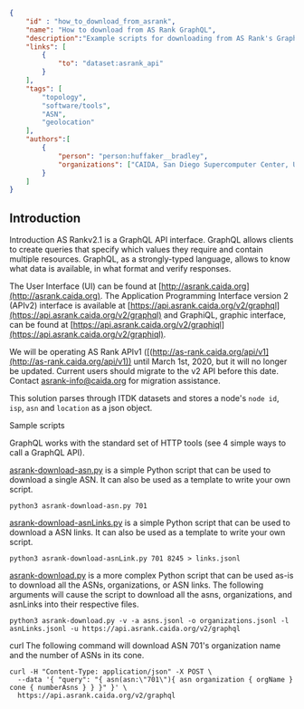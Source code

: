 ~~~json
{
    "id" : "how_to_download_from_asrank",
    "name": "How to download from AS Rank GraphQL",
    "description":"Example scripts for downloading from AS Rank's GraphQL server.",
    "links": [
        {
            "to": "dataset:asrank_api"
        }
    ],
    "tags": [
        "topology",
        "software/tools",
        "ASN",
        "geolocation"
    ],
    "authors":[
        {
            "person": "person:huffaker__bradley",
            "organizations": ["CAIDA, San Diego Supercomputer Center, University of California San Diego"]
        }
    ]
}
~~~

## Introduction

Introduction
AS Rankv2.1 is a GraphQL API interface. GraphQL allows clients to create queries that specify which values they require and contain multiple resources. GraphQL, as a strongly-typed language, allows to know what data is available, in what format and verify responses.

The User Interface (UI) can be found at [http://asrank.caida.org](http://asrank.caida.org). 
The Application Programming Interface version 2 (APIv2) interface is 
available at [https://api.asrank.caida.org/v2/graphql](https://api.asrank.caida.org/v2/graphql) and GraphiQL, 
graphic interface, can be found at [https://api.asrank.caida.org/v2/graphiql](https://api.asrank.caida.org/v2/graphiql).

We will be operating AS Rank APIv1 ([(http://as-rank.caida.org/api/v1](http://as-rank.caida.org/api/v1)) 
until March 1st, 2020, but it will no longer be updated. Current users 
should migrate to the v2 API before this date. Contact 
asrank-info@caida.org for migration assistance.

This solution parses through ITDK datasets and stores a node's `node id`, `isp`, `asn` and `location` as a json object. 

Sample scripts 

GraphQL works with the standard set of HTTP tools (see 4 simple ways to call a GraphQL API).

[asrank-download-asn.py](asrank-download-asn.py) is a simple Python script that can be used to 
download a single ASN. It can also be used as a template to write your own script.
~~~
python3 asrank-download-asn.py 701
~~~

[asrank-download-asnLinks.py](asrank-download-asnLinks.py) is a simple Python script that can be used to 
download a ASN links. It can also be used as a template to write your own script.
~~~
python3 asrank-download-asnLink.py 701 8245 > links.jsonl
~~~

[asrank-download.py](asrank-download.py) is a more complex Python script that can be 
used as-is to download all the ASNs, organizations, or ASN links. The following 
arguments will cause the script to download all the asns, organizations, and 
asnLinks into their respective files.
~~~
python3 asrank-download.py -v -a asns.jsonl -o organizations.jsonl -l asnLinks.jsonl -u https://api.asrank.caida.org/v2/graphql
~~~

curl The following command will download ASN 701's organization name and the number of ASNs in its cone.
~~~
curl -H "Content-Type: application/json" -X POST \
  --data '{ "query": "{ asn(asn:\"701\"){ asn organization { orgName } cone { numberAsns } } }" }' \
  https://api.asrank.caida.org/v2/graphql
~~~
